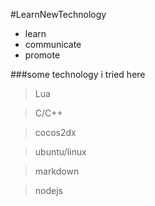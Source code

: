 #LearnNewTechnology

* learn
* communicate
* promote

###some technology i tried here

>Lua

>C/C++

>cocos2dx

>ubuntu/linux

>markdown

>nodejs
